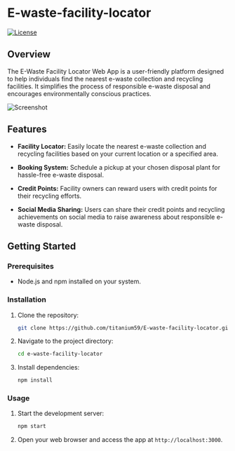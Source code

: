 # E-waste-facility-locator

[![License](https://img.shields.io/badge/License-MIT-blue.svg)](https://opensource.org/licenses/MIT)

## Overview

The E-Waste Facility Locator Web App is a user-friendly platform designed to help individuals find the nearest e-waste collection and recycling facilities. It simplifies the process of responsible e-waste disposal and encourages environmentally conscious practices.

![Screenshot](screenshot.png)

## Features

- **Facility Locator:** Easily locate the nearest e-waste collection and recycling facilities based on your current location or a specified area.

- **Booking System:** Schedule a pickup at your chosen disposal plant for hassle-free e-waste disposal.

- **Credit Points:** Facility owners can reward users with credit points for their recycling efforts.

- **Social Media Sharing:** Users can share their credit points and recycling achievements on social media to raise awareness about responsible e-waste disposal.

## Getting Started

### Prerequisites

- Node.js and npm installed on your system.

### Installation

1. Clone the repository:

   ```bash
   git clone https://github.com/titanium59/E-waste-facility-locator.git
2. Navigate to the project directory:

   ```bash
   cd e-waste-facility-locator
   ```

3. Install dependencies:

   ```bash
   npm install
   ```

### Usage

1. Start the development server:

   ```bash
   npm start
   ```

2. Open your web browser and access the app at `http://localhost:3000`.


